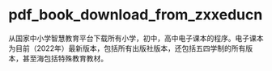 # pdf_book_download_from_zxxeducn
从国家中小学智慧教育平台下载所有小学，初中，高中电子课本的程序。电子课本为目前（2022年）最新版本，包括所有出版社版本，还包括五四学制的所有版本，甚至海包括特殊教育教材。
